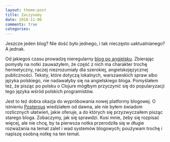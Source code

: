 ```yaml
---
layout: theme:post
title: Zaczynamy
date: 2010-11-06
comments: true
categories:
---
```


Jeszcze jeden blog? Nie dość było jednego, i tak nieczęsto
uaktualnianego? A jednak.

Od jakiegoś czasu prowadzę nieregularny [blog po angielsku]. Zbierając
pomysły na notki zauważyłem, że część z nich ma charakter trochę
hermetyczny, raczej niezrozumiały dla szerokiej, angielskojęzycznej
publiczności. Teksty, które dotyczą lokalnych, warszawskich spraw albo
języka polskiego, nie nadawałyby się na angielskiego bloga. Pomyślałem
też, że pisząc po polsku o Clojure mógłbym przyczynić się do
popularyzacji tego języka wśród polskich programistów.
 
Jest to też dobra okazja do wypróbowania nowej platformy blogowej. O
istnieniu [Posterous] wiedziałem od dawna, ale nie byłem świadom
rozlicznych ułatwień, jakie oferuje, a do których się przyzwyczaiłem
pisząc starego bloga. Zobaczymy, jak się sprawdzi. Kusi mnie, żeby się
rozpisać więcej, ale nie chcę, by ta pierwsza notka przerodziła się w
długie rozważania na temat zalet i wad systemów blogowych; poużywam
trochę i napiszę osobną notkę na ten temat.

 [blog po angielsku]: http://blog.danieljanus.pl
 [Posterous]: http://posterous.com
